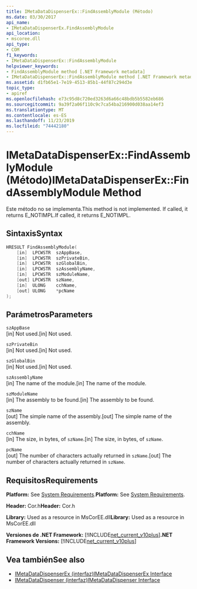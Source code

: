 ```yaml
---
title: IMetaDataDispenserEx::FindAssemblyModule (Método)
ms.date: 03/30/2017
api_name:
- IMetaDataDispenserEx.FindAssemblyModule
api_location:
- mscoree.dll
api_type:
- COM
f1_keywords:
- IMetaDataDispenserEx::FindAssemblyModule
helpviewer_keywords:
- FindAssemblyModule method [.NET Framework metadata]
- IMetaDataDispenserEx::FindAssemblyModule method [.NET Framework metadata]
ms.assetid: d1fb65e1-7e19-4513-85b1-44f87c294d3e
topic_type:
- apiref
ms.openlocfilehash: e73c95d8c720ed3263d6a66c48bdb5b5582eb686
ms.sourcegitcommit: 9a39f2a06f110c9c7ca54ba216900d038aa14ef3
ms.translationtype: MT
ms.contentlocale: es-ES
ms.lasthandoff: 11/23/2019
ms.locfileid: "74442180"
---
```

# <a name="imetadatadispenserexfindassemblymodule-method"></a><span data-ttu-id="5c966-102">IMetaDataDispenserEx::FindAssemblyModule (Método)</span><span class="sxs-lookup"><span data-stu-id="5c966-102">IMetaDataDispenserEx::FindAssemblyModule Method</span></span>
<span data-ttu-id="5c966-103">Este método no se implementa.</span><span class="sxs-lookup"><span data-stu-id="5c966-103">This method is not implemented.</span></span> <span data-ttu-id="5c966-104">If called, it returns E_NOTIMPL.</span><span class="sxs-lookup"><span data-stu-id="5c966-104">If called, it returns E_NOTIMPL.</span></span>  
  
## <a name="syntax"></a><span data-ttu-id="5c966-105">Sintaxis</span><span class="sxs-lookup"><span data-stu-id="5c966-105">Syntax</span></span>  
  
```cpp  
HRESULT FindAssemblyModule(  
    [in]  LPCWSTR  szAppBase,  
    [in]  LPCWSTR  szPrivateBin,  
    [in]  LPCWSTR  szGlobalBin,  
    [in]  LPCWSTR  szAssemblyName,  
    [in]  LPCWSTR  szModuleName,  
    [out] LPCWSTR  szName,  
    [in]  ULONG    cchName,  
    [out] ULONG    *pcName  
);  
```  
  
## <a name="parameters"></a><span data-ttu-id="5c966-106">Parámetros</span><span class="sxs-lookup"><span data-stu-id="5c966-106">Parameters</span></span>  
 `szAppBase`  
 <span data-ttu-id="5c966-107">[in] Not used.</span><span class="sxs-lookup"><span data-stu-id="5c966-107">[in] Not used.</span></span>  
  
 `szPrivateBin`  
 <span data-ttu-id="5c966-108">[in] Not used.</span><span class="sxs-lookup"><span data-stu-id="5c966-108">[in] Not used.</span></span>  
  
 `szGlobalBin`  
 <span data-ttu-id="5c966-109">[in] Not used.</span><span class="sxs-lookup"><span data-stu-id="5c966-109">[in] Not used.</span></span>  
  
 `szAssemblyName`  
 <span data-ttu-id="5c966-110">[in] The name of the module.</span><span class="sxs-lookup"><span data-stu-id="5c966-110">[in] The name of the module.</span></span>  
  
 `szModuleName`  
 <span data-ttu-id="5c966-111">[in] The assembly to be found.</span><span class="sxs-lookup"><span data-stu-id="5c966-111">[in] The assembly to be found.</span></span>  
  
 `szName`  
 <span data-ttu-id="5c966-112">[out] The simple name of the assembly.</span><span class="sxs-lookup"><span data-stu-id="5c966-112">[out] The simple name of the assembly.</span></span>  
  
 `cchName`  
 <span data-ttu-id="5c966-113">[in] The size, in bytes, of `szName`.</span><span class="sxs-lookup"><span data-stu-id="5c966-113">[in] The size, in bytes, of `szName`.</span></span>  
  
 `pcName`  
 <span data-ttu-id="5c966-114">[out] The number of characters actually returned in `szName`.</span><span class="sxs-lookup"><span data-stu-id="5c966-114">[out] The number of characters actually returned in `szName`.</span></span>  
  
## <a name="requirements"></a><span data-ttu-id="5c966-115">Requisitos</span><span class="sxs-lookup"><span data-stu-id="5c966-115">Requirements</span></span>  
 <span data-ttu-id="5c966-116">**Platform:** See [System Requirements](../../../../docs/framework/get-started/system-requirements.md).</span><span class="sxs-lookup"><span data-stu-id="5c966-116">**Platform:** See [System Requirements](../../../../docs/framework/get-started/system-requirements.md).</span></span>  
  
 <span data-ttu-id="5c966-117">**Header:** Cor.h</span><span class="sxs-lookup"><span data-stu-id="5c966-117">**Header:** Cor.h</span></span>  
  
 <span data-ttu-id="5c966-118">**Library:** Used as a resource in MsCorEE.dll</span><span class="sxs-lookup"><span data-stu-id="5c966-118">**Library:** Used as a resource in MsCorEE.dll</span></span>  
  
 <span data-ttu-id="5c966-119">**Versiones de .NET Framework:** [!INCLUDE[net_current_v10plus](../../../../includes/net-current-v10plus-md.md)]</span><span class="sxs-lookup"><span data-stu-id="5c966-119">**.NET Framework Versions:** [!INCLUDE[net_current_v10plus](../../../../includes/net-current-v10plus-md.md)]</span></span>  
  
## <a name="see-also"></a><span data-ttu-id="5c966-120">Vea también</span><span class="sxs-lookup"><span data-stu-id="5c966-120">See also</span></span>

- [<span data-ttu-id="5c966-121">IMetaDataDispenserEx (interfaz)</span><span class="sxs-lookup"><span data-stu-id="5c966-121">IMetaDataDispenserEx Interface</span></span>](../../../../docs/framework/unmanaged-api/metadata/imetadatadispenserex-interface.md)
- [<span data-ttu-id="5c966-122">IMetaDataDispenser (interfaz)</span><span class="sxs-lookup"><span data-stu-id="5c966-122">IMetaDataDispenser Interface</span></span>](../../../../docs/framework/unmanaged-api/metadata/imetadatadispenser-interface.md)

